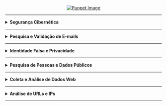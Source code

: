 <div align="Center"> 
<a 
  href="https://github.com/n3ur0cr45h/Softwares/blob/main/Softwares.jpg"> <img src="https://raw.githubusercontent.com/n3ur0cr45h/Softwares/main/Softwares.jpg" alt="Puppet Image">
</a>
</div>

----

<details>
  <summary><b> Segurança Cibernética </b></summary>
<div align="Center"> 

<br>

| Título                | Descrição                                                                                  |
| ----------------------| -------------------------------------------------------------------------------------------|
| AbuseIPDB             | Banco de dados de IPs maliciosos.                                                          |
| Talos Intelligence    | Inteligência sobre ameaças cibernéticas.                                                   |                                                           
| Have I Been Pwned?    | Verifica se seu e-mail foi exposto em vazamentos de dados.                                 |                                                               
| SpyCloud              | Plataforma que detecta credenciais vazadas.                                                |        
| WhosisXML API         | API para obter informações sobre IPs e domínios.                                           |
| PSBDMP                | Verificação de bases de dados de vazamento de credenciais.                                 |
| X1 Social Discovery   | Ferramenta de investigação para mídia social e dados online.                               |

</div> 
</details>

----

<details>
  <summary><b> Pesquisa e Validação de E-mails </b></summary>
<div align="Center"> 

<br>

| Título         | Descrição                                                                           |
| ---------------| ------------------------------------------------------------------------------------|
| Temp Mail      | E-mail temporário.                                                                  |
| Guerrilla Mail | Serviço de e-mail temporário.                                                       |                                                           
| Tutanota       | E-mail seguro e criptografado.                                                      |                                                               
| Proton Mail    | E-mail seguro e criptografado.                                                      |         
| Hunter         | Busca e validação de e-mails corporativos.                                          |
| Verify Email   | Validação de endereços de e-mail.                                                   |
| DeBounce       | Validação de e-mails.                                                               |
| Emailable      | Ferramenta de verificação de e-mails.                                               |
| Email Hippo    | Validação de e-mails.                                                               |

</div> 
</details>

----

<details>
  <summary><b> Identidade Falsa e Privacidade </b></summary>
<div align="Center"> 

<br>

| Título                 | Descrição                                                                           |
| -----------------------| ------------------------------------------------------------------------------------|
| FakeNameGenerator      | Geração de identidades falsas.                                                      |
| ThisPersonDoesNotExist | Serviço de e-mail temporário.                                                       |                                                           
| FakeCallerID           | Geração de números de telefone falsos.                                              |                                                               

</div> 
</details>

----

<details>
  <summary><b> Pesquisa de Pessoas e Dados Públicos </b></summary>
<div align="Center"> 

<br>

| Título                 | Descrição                                                                           |
| -----------------------| ------------------------------------------------------------------------------------|
| TruePeopleSearch       | Pesquisa de informações sobre pessoas nos EUA.                                      |
| Whitepages             | Diretório de informações públicas de pessoas.                                       |                                                           
| Zabasearch             | Pesquisa de informações públicas de pessoas.                                        |    
| People Search Now      | Pesquisa de pessoas.                                                                |
| Spokeo                 | Busca de informações públicas sobre pessoas.                                        |

</div> 
</details>

----

<details>
  <summary><b> Coleta e Análise de Dados Web </b></summary>
<div align="Center"> 

<br>

| Título                 | Descrição                                                                           |
| -----------------------| ------------------------------------------------------------------------------------|
| Hunchly                | Ferramenta de coleta de dados online.                                               |
| FireShot               | Captura de telas de sites.                                                          |   
| HTTrack                | Download e espelhamento de sites.                                                   |    
| Web2Disk               | Download de Sites Localmente                                                        |
| SiteSucker             | Ferramenta de download de websites.                                                 |
| EyeWitness             | Coleta e análise de capturas de tela de sites.                                      |

</div> 
</details>

----

<details>
  <summary><b> Análise de URLs e IPs </b></summary>
<div align="Center"> 

<br>

| Título                 | Descrição                                                                           |
| -----------------------| ------------------------------------------------------------------------------------|
| IPInfo.io              | Informações sobre IPs.                                                              |
| URLScan.io             | Análise de URLs para detectar atividades maliciosas.                                |   
| URL2PNG                | Geração de imagens de visualização de sites a partir de URLs.                       |    
| Wannabrowser           | Emulador de navegador para análise de sites.                                        |

</div> 
</details>

----
